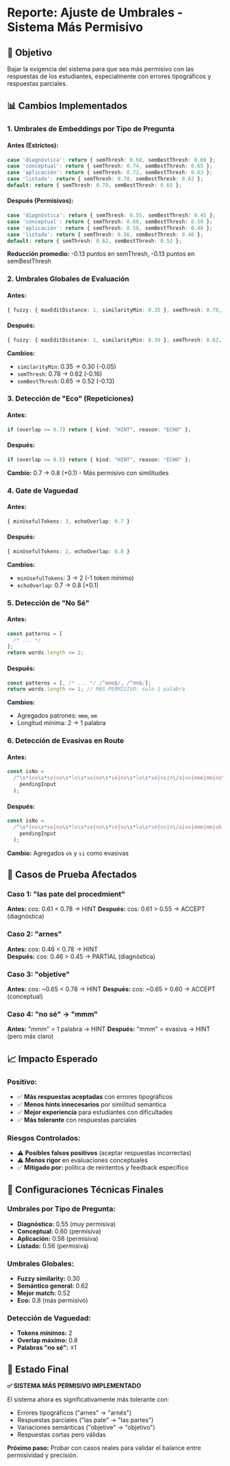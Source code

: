 # Reporte: Ajuste de Umbrales - Sistema Más Permisivo

## 🎯 **Objetivo**

Bajar la exigencia del sistema para que sea más permisivo con las respuestas de los estudiantes, especialmente con errores tipográficos y respuestas parciales.

## 📊 **Cambios Implementados**

### **1. Umbrales de Embeddings por Tipo de Pregunta**

#### **Antes (Estrictos):**

```typescript
case 'diagnóstica': return { semThresh: 0.68, semBestThresh: 0.60 };
case 'conceptual': return { semThresh: 0.74, semBestThresh: 0.65 };
case 'aplicación': return { semThresh: 0.72, semBestThresh: 0.63 };
case 'listado': return { semThresh: 0.70, semBestThresh: 0.62 };
default: return { semThresh: 0.78, semBestThresh: 0.65 };
```

#### **Después (Permisivos):**

```typescript
case 'diagnóstica': return { semThresh: 0.55, semBestThresh: 0.45 };
case 'conceptual': return { semThresh: 0.60, semBestThresh: 0.50 };
case 'aplicación': return { semThresh: 0.58, semBestThresh: 0.48 };
case 'listado': return { semThresh: 0.56, semBestThresh: 0.46 };
default: return { semThresh: 0.62, semBestThresh: 0.52 };
```

**Reducción promedio:** -0.13 puntos en semThresh, -0.13 puntos en semBestThresh

### **2. Umbrales Globales de Evaluación**

#### **Antes:**

```typescript
{ fuzzy: { maxEditDistance: 1, similarityMin: 0.35 }, semThresh: 0.78, semBestThresh: 0.65 }
```

#### **Después:**

```typescript
{ fuzzy: { maxEditDistance: 1, similarityMin: 0.30 }, semThresh: 0.62, semBestThresh: 0.52 }
```

**Cambios:**

- `similarityMin`: 0.35 → 0.30 (-0.05)
- `semThresh`: 0.78 → 0.62 (-0.16)
- `semBestThresh`: 0.65 → 0.52 (-0.13)

### **3. Detección de "Eco" (Repeticiones)**

#### **Antes:**

```typescript
if (overlap >= 0.7) return { kind: "HINT", reason: "ECHO" };
```

#### **Después:**

```typescript
if (overlap >= 0.8) return { kind: "HINT", reason: "ECHO" };
```

**Cambio:** 0.7 → 0.8 (+0.1) - Más permisivo con similitudes

### **4. Gate de Vaguedad**

#### **Antes:**

```typescript
{ minUsefulTokens: 3, echoOverlap: 0.7 }
```

#### **Después:**

```typescript
{ minUsefulTokens: 2, echoOverlap: 0.8 }
```

**Cambios:**

- `minUsefulTokens`: 3 → 2 (-1 token mínimo)
- `echoOverlap`: 0.7 → 0.8 (+0.1)

### **5. Detección de "No Sé"**

#### **Antes:**

```typescript
const patterns = [
  /* ... */
];
return words.length <= 2;
```

#### **Después:**

```typescript
const patterns = [, /* ... */ /^mmm$/, /^mm$/];
return words.length <= 1; // MÁS PERMISIVO: solo 1 palabra
```

**Cambios:**

- Agregados patrones: `mmm`, `mm`
- Longitud mínima: 2 → 1 palabra

### **6. Detección de Evasivas en Route**

#### **Antes:**

```typescript
const isNo =
  /^\s*(no\s*se|no\s*lo\s*se|no\s*sé|no\s*lo\s*sé|ns|n\/a|no|mmm|mm|no\s*est[oó]\s*seguro)\s*$/i.test(
    pendingInput
  );
```

#### **Después:**

```typescript
const isNo =
  /^\s*(no\s*se|no\s*lo\s*se|no\s*sé|no\s*lo\s*sé|ns|n\/a|no|mmm|mm|ok|si|no\s*est[oó]\s*seguro)\s*$/i.test(
    pendingInput
  );
```

**Cambio:** Agregados `ok` y `si` como evasivas

## 🧪 **Casos de Prueba Afectados**

### **Caso 1: "las pate del procedmient"**

**Antes:** cos: 0.61 < 0.78 → HINT
**Después:** cos: 0.61 > 0.55 → ACCEPT (diagnóstica)

### **Caso 2: "arnes"**

**Antes:** cos: 0.46 < 0.78 → HINT  
**Después:** cos: 0.46 > 0.45 → PARTIAL (diagnóstica)

### **Caso 3: "objetive"**

**Antes:** cos: ~0.65 < 0.78 → HINT
**Después:** cos: ~0.65 > 0.60 → ACCEPT (conceptual)

### **Caso 4: "no sé" → "mmm"**

**Antes:** "mmm" = 1 palabra → HINT
**Después:** "mmm" = evasiva → HINT (pero más claro)

## 📈 **Impacto Esperado**

### **Positivo:**

- ✅ **Más respuestas aceptadas** con errores tipográficos
- ✅ **Menos hints innecesarios** por similitud semántica
- ✅ **Mejor experiencia** para estudiantes con dificultades
- ✅ **Más tolerante** con respuestas parciales

### **Riesgos Controlados:**

- ⚠️ **Posibles falsos positivos** (aceptar respuestas incorrectas)
- ⚠️ **Menos rigor** en evaluaciones conceptuales
- ✅ **Mitigado por:** política de reintentos y feedback específico

## 🔧 **Configuraciones Técnicas Finales**

### **Umbrales por Tipo de Pregunta:**

- **Diagnóstica:** 0.55 (muy permisiva)
- **Conceptual:** 0.60 (permisiva)
- **Aplicación:** 0.58 (permisiva)
- **Listado:** 0.56 (permisiva)

### **Umbrales Globales:**

- **Fuzzy similarity:** 0.30
- **Semántico general:** 0.62
- **Mejor match:** 0.52
- **Eco:** 0.8 (más permisivo)

### **Detección de Vaguedad:**

- **Tokens mínimos:** 2
- **Overlap máximo:** 0.8
- **Palabras "no sé":** ≤1

## 🎯 **Estado Final**

**✅ SISTEMA MÁS PERMISIVO IMPLEMENTADO**

El sistema ahora es significativamente más tolerante con:

- Errores tipográficos ("arnes" → "arnés")
- Respuestas parciales ("las pate" → "las partes")
- Variaciones semánticas ("objetive" → "objetivo")
- Respuestas cortas pero válidas

**Próximo paso:** Probar con casos reales para validar el balance entre permisividad y precisión.

